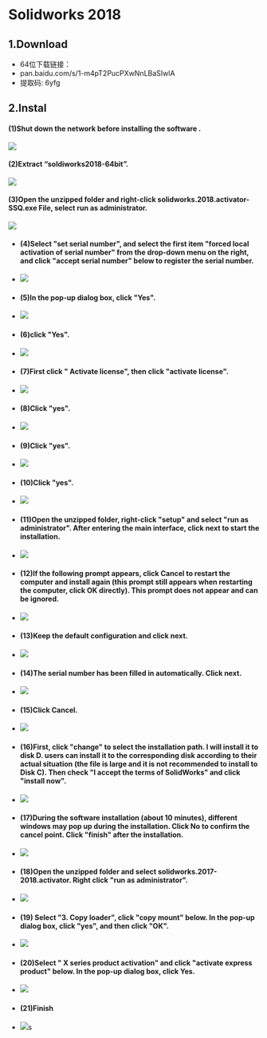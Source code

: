 # Solidworks 2018
## 1.Download
  * 64位下载链接：
  * pan.baidu.com/s/1-m4pT2PucPXwNnLBaSIwlA 
  * 提取码: 6yfg
 ## 2.Instal
#### (1)Shut down the network before installing the software .
   ![](https://gitlab.com/pic-01/pic-liu/uploads/a4cc35e9b76a950c70b06add3b36b6d1/20200723141217.png)
#### (2)Extract “soldiworks2018-64bit”.
   ![](https://gitlab.com/pic-01/pic-liu/uploads/0789b8c7b627aa8806131a41fa2247ab/20200723150726.png)
#### (3)Open the unzipped folder and right-click solidworks.2018.activator- SSQ.exe File, select run as administrator.
  ![](https://gitlab.com/pic-01/pic-liu/uploads/25396c8dd2a19acea177aba7f822f71c/20200723150834.png)
  * #### (4)Select "set serial number", and select the first item "forced local activation of serial number" from the drop-down menu on the right, and click "accept serial number" below to register the serial number.
  * ![](https://gitlab.com/pic-01/pic-liu/uploads/72d4bc8fe30556ac49ad76469a23ab81/20200723150911.png)
  * #### (5)In the pop-up dialog box, click "Yes".
  * ![](https://gitlab.com/pic-01/pic-liu/uploads/94d4b6c43f21a68bd8b67fb3938faf30/20200723151235.png)
  * #### (6)click "Yes".
  * ![](https://gitlab.com/pic-01/pic-liu/uploads/e46cf209e3874bd616119600a6e706ea/20200723151306.png)
  * #### (7)First click " Activate license", then click "activate license".
  *  ![](https://gitlab.com/pic-01/pic-liu/uploads/ee89629ec901da825747b8dc5d7879e5/20200723151342.png)
  * #### (8)Click "yes".
  * ![](https://gitlab.com/pic-01/pic-liu/uploads/46b35e1b638b69f5c7ea4b3b7b7bff68/20200723151430.png)
  * #### (9)Click "yes".
  * ![](https://gitlab.com/pic-01/pic-liu/uploads/f5edf032a3745eb665f8ed77fcc93ecd/20200723151602.png)
  * #### (10)Click "yes".
  * ![](https://gitlab.com/pic-01/pic-liu/uploads/dfbce7a957613e9da1a126c54baaa34b/20200723151702.png)
  * #### (11)Open the unzipped folder, right-click "setup" and select "run as administrator". After entering the main interface, click next to start the installation.
  * ![](https://gitlab.com/pic-01/pic-liu/uploads/154662f3916a858e9ba49e4f71234904/20200723151812.png)
  * #### (12)If the following prompt appears, click Cancel to restart the computer and install again (this prompt still appears when restarting the computer, click OK directly). This prompt does not appear and can be ignored.
  * ![](https://gitlab.com/pic-01/pic-liu/uploads/bb823b4af664cee870c029f67732f35e/20200723151838.png)
  * #### (13)Keep the default configuration and click next.
  * ![](https://gitlab.com/pic-01/pic-liu/uploads/059b01497be41bccbd1d9fbdcf93a77e/20200723151909.png)
  * #### (14)The serial number has been filled in automatically. Click next.
  * ![](https://gitlab.com/pic-01/pic-liu/uploads/7b80e7a15845c957843e54d54cf7b631/20200723151941.png)
  * #### (15)Click Cancel.
  * ![](https://gitlab.com/pic-01/pic-liu/uploads/a459c87a71a885eed2bd9e1f9122c4a7/20200723152010.png)
  * #### (16)First, click "change" to select the installation path. I will install it to disk D. users can install it to the corresponding disk according to their actual situation (the file is large and it is not recommended to install to Disk C). Then check "I accept the terms of SolidWorks" and click "install now".
  * ![](https://gitlab.com/pic-01/pic-liu/uploads/3b078c221206745bbfbc148750809cd4/20200723152033.png)
  * #### (17)During the software installation (about 10 minutes), different windows may pop up during the installation. Click No to confirm the cancel point. Click "finish" after the installation.
  * ![](https://gitlab.com/pic-01/pic-liu/uploads/82d0bd57f719c2dfeea8bfa2ee25f33c/20200723152102.png)
  * #### (18)Open the unzipped folder and select solidworks.2017-2018.activator. Right click "run as administrator".
  * ![](https://gitlab.com/pic-01/pic-liu/uploads/b08bc68f1785e2b76f532455af6f5d90/20200723152132.png)
  * #### (19) Select "3. Copy loader", click "copy mount" below. In the pop-up dialog box, click "yes", and then click "OK".
  * ![](https://gitlab.com/pic-01/pic-liu/uploads/136dd1f04150cf856294dc53f3455f57/20200723152225.png)
  * #### (20)Select " X series product activation" and click "activate express product" below. In the pop-up dialog box, click Yes.
  * ![](https://gitlab.com/pic-01/pic-liu/uploads/8ffc6c65de8a1cb0ca6dfcd3acdc8910/20200723152259.png)
  * #### (21)Finish
  * ![](https://gitlab.com/pic-01/pic-liu/uploads/e7532a7e6f2b7e5b9b8ba63123e4765c/20200723152329.png)s